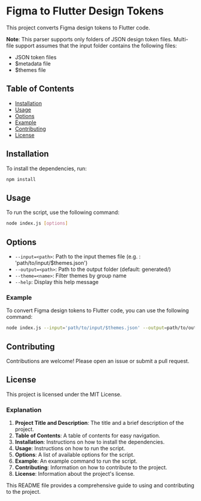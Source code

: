 # Figma to Flutter Design Tokens

This project converts Figma design tokens to Flutter code.

**Note**: This parser supports only folders of JSON design token files. Multi-file support assumes that the input folder contains the following files:
- JSON token files
- $metadata file
- $themes file

## Table of Contents

- [Installation](#installation)
- [Usage](#usage)
- [Options](#options)
- [Example](#example)
- [Contributing](#contributing)
- [License](#license)

## Installation

To install the dependencies, run:

```sh
npm install
```

## Usage

To run the script, use the following command:

```sh
node index.js [options]
```

## Options

- `--input=<path>`: Path to the input themes file (e.g. : 'path/to/input/$themes.json')
- `--output=<path>`: Path to the output folder (default: generated/)
- `--theme=<name>`: Filter themes by group name
- `--help`: Display this help message

### Example

To convert Figma design tokens to Flutter code, you can use the following command:

```sh
node index.js --input='path/to/input/$themes.json' --output=path/to/output --theme=themeName
```

## Contributing

Contributions are welcome! Please open an issue or submit a pull request.

## License

This project is licensed under the MIT License.

### Explanation

1. **Project Title and Description**: The title and a brief description of the project.
2. **Table of Contents**: A table of contents for easy navigation.
3. **Installation**: Instructions on how to install the dependencies.
4. **Usage**: Instructions on how to run the script.
5. **Options**: A list of available options for the script.
6. **Example**: An example command to run the script.
7. **Contributing**: Information on how to contribute to the project.
8. **License**: Information about the project's license.

This README file provides a comprehensive guide to using and contributing to the project.
